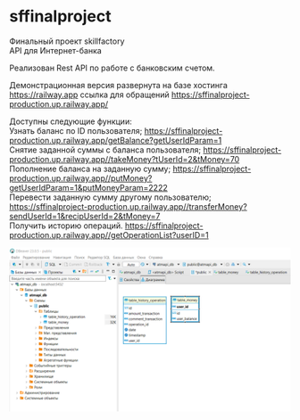 # sffinalproject
Финальный проект skillfactory  
API для Интернет-банка  
  
Реализован Rest API по работе с банковским счетом.  

Демонстрационная версия развернута на базе хостинга https://railway.app
  ссылка для обращений https://sffinalproject-production.up.railway.app/
  
Доступны следующие функции:  
    Узнать баланс по ID пользователя;   https://sffinalproject-production.up.railway.app/getBalance?getUserIdParam=1  
    Снятие заданной суммы с баланса пользователя;  https://sffinalproject-production.up.railway.app//takeMoney?tUserId=2&tMoney=70  
    Пополнение баланса на заданную сумму;  https://sffinalproject-production.up.railway.app//putMoneу?getUserIdParam=1&putMoneyParam=2222  
    Перевести заданную сумму другому пользователю; https://sffinalproject-production.up.railway.app//transferMoney?sendUserId=1&recipUserId=2&tMoney=7  
    Получить историю операций. https://sffinalproject-production.up.railway.app//getOperationList?userID=1  

![alt text](https://github.com/victor-b81/sffinalproject/blob/master/src/screenshotdb/Screenshot_1.png?raw=true)

